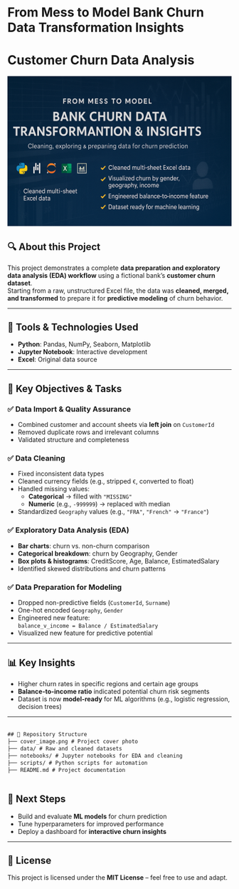 # From Mess to Model Bank Churn Data Transformation Insights
# Customer Churn Data Analysis
<p align="center">
  <img src="bank churn analysis project/Images/cover.png"  width="800"/>
</p>


## 🔍 About this Project
This project demonstrates a complete **data preparation and exploratory data analysis (EDA) workflow** using a fictional bank’s **customer churn dataset**.  
Starting from a raw, unstructured Excel file, the data was **cleaned, merged, and transformed** to prepare it for **predictive modeling** of churn behavior.

---

## 🧰 Tools & Technologies Used
- **Python**: Pandas, NumPy, Seaborn, Matplotlib  
- **Jupyter Notebook**: Interactive development  
- **Excel**: Original data source  

---

## 🎯 Key Objectives & Tasks

### ✅ Data Import & Quality Assurance
- Combined customer and account sheets via **left join** on `CustomerId`
- Removed duplicate rows and irrelevant columns
- Validated structure and completeness

### ✅ Data Cleaning
- Fixed inconsistent data types
- Cleaned currency fields (e.g., stripped `€`, converted to float)
- Handled missing values:
  - **Categorical** → filled with `"MISSING"`
  - **Numeric** (e.g., `-999999`) → replaced with median
- Standardized `Geography` values (e.g., `"FRA"`, `"French"` → `"France"`)

### ✅ Exploratory Data Analysis (EDA)
- **Bar charts**: churn vs. non-churn comparison
- **Categorical breakdown**: churn by Geography, Gender
- **Box plots & histograms**: CreditScore, Age, Balance, EstimatedSalary
- Identified skewed distributions and churn patterns

### ✅ Data Preparation for Modeling
- Dropped non-predictive fields (`CustomerId`, `Surname`)
- One-hot encoded `Geography`, `Gender`
- Engineered new feature:  
  `balance_v_income = Balance / EstimatedSalary`
- Visualized new feature for predictive potential

---

## 📊 Key Insights
- Higher churn rates in specific regions and certain age groups  
- **Balance-to-income ratio** indicated potential churn risk segments  
- Dataset is now **model-ready** for ML algorithms (e.g., logistic regression, decision trees)  

---
```

## 📂 Repository Structure
├── cover_image.png # Project cover photo
├── data/ # Raw and cleaned datasets
├── notebooks/ # Jupyter notebooks for EDA and cleaning
├── scripts/ # Python scripts for automation
├── README.md # Project documentation


```


## 🚀 Next Steps
- Build and evaluate **ML models** for churn prediction  
- Tune hyperparameters for improved performance  
- Deploy a dashboard for **interactive churn insights**

---

## 📜 License
This project is licensed under the **MIT License** – feel free to use and adapt.

